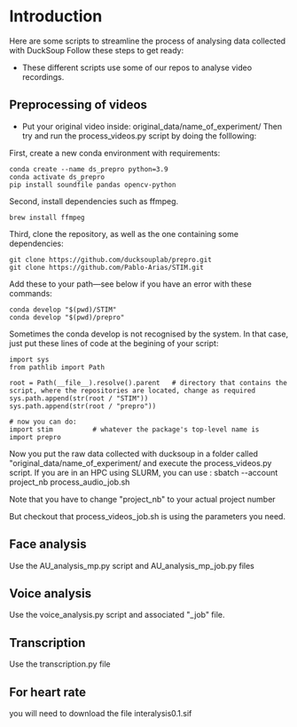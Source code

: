 # Introduction

Here are some scripts to streamline the process of analysing data collected with DuckSoup
Follow these steps to get ready:
- These different scripts use some of our repos to analyse video recordings.

## Preprocessing of videos
- Put your original video inside: original_data/name_of_experiment/
Then try and run the process_videos.py script by doing the folllowing:

First, create a new conda environment with requirements:
```
conda create --name ds_prepro python=3.9
conda activate ds_prepro
pip install soundfile pandas opencv-python
```

Second, install dependencies such as ffmpeg.
```
brew install ffmpeg
```

Third, clone the repository, as well as the one containing some dependencies:
```
git clone https://github.com/ducksouplab/prepro.git
git clone https://github.com/Pablo-Arias/STIM.git 
```

Add these to your path—see below if you have an error with these commands:
```
conda develop "$(pwd)/STIM"
conda develop "$(pwd)/prepro"
```

Sometimes the conda develop is not recognised by the system. In that case, just put these lines of code at the begining of your script:
```
import sys
from pathlib import Path

root = Path(__file__).resolve().parent   # directory that contains the script, where the repositories are located, change as required
sys.path.append(str(root / "STIM"))
sys.path.append(str(root / "prepro"))

# now you can do:
import stim          # whatever the package's top-level name is
import prepro
```

Now you put the raw data collected with ducksoup in a folder called "original_data/name_of_experiment/ and execute the process_videos.py script. If you are in an HPC using SLURM, you can use :
sbatch --account project_nb process_audio_job.sh

Note that you have to change "project_nb" to your actual project number

But checkout that process_videos_job.sh is using the parameters you need.

## Face analysis
Use the AU_analysis_mp.py script and AU_analysis_mp_job.py files

## Voice analysis
Use the voice_analysis.py script and associated "_job" file.
 
## Transcription
Use the transcription.py file

## For heart rate
you will need to download the file interalysis0.1.sif


